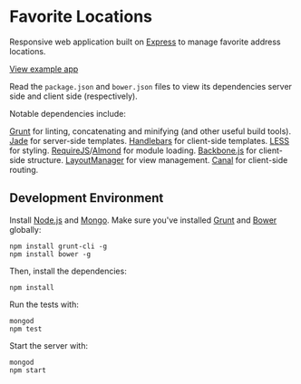 # Favorite Locations

Responsive web application built on [Express](http://expressjs.com/) to manage
favorite address locations.

[View example app](http://favorite-locations.herokuapp.com/)

Read the `package.json` and `bower.json` files to view its dependencies server
side and client side (respectively).

Notable dependencies include:

[Grunt](http://gruntjs.com) for linting, concatenating and minifying (and other
useful build tools).
[Jade](http://jade-lang.com/) for server-side templates.
[Handlebars](http://handlebarsjs.com/) for client-side templates.
[LESS](http://lesscss.org/) for styling.
[RequireJS](http://requirejs.org/)/[Almond](https://github.com/jrburke/almond)
for module loading.
[Backbone.js](http://backbonejs.org/) for client-side structure.
[LayoutManager](https://github.com/tbranyen/backbone.layoutmanager) for view
management.
[Canal](https://github.com/mlmorg/backbone.canal) for client-side routing.

## Development Environment

Install [Node.js](http://nodejs.org/) and [Mongo](http://www.mongodb.org/).
Make sure you've installed [Grunt](http://gruntjs.com) and 
[Bower](https://github.com/twitter/bower) globally:

```
npm install grunt-cli -g
npm install bower -g
```

Then, install the dependencies:

```
npm install
```

Run the tests with:

```
mongod
npm test
```

Start the server with:

```
mongod
npm start
```
